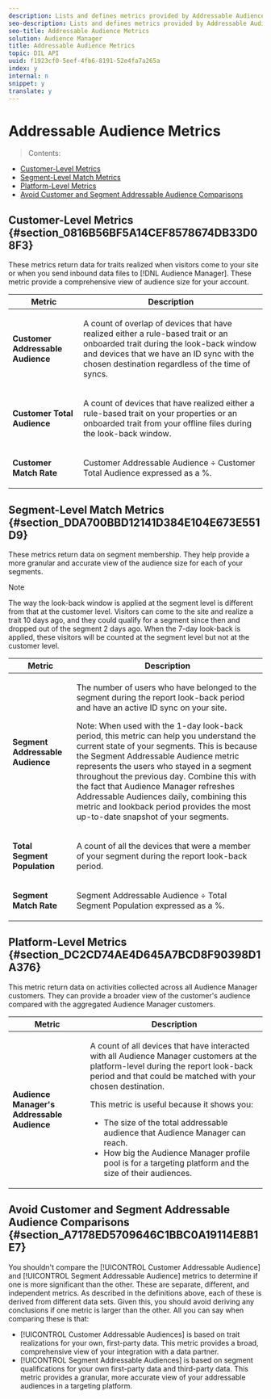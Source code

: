 ```yaml
---
description: Lists and defines metrics provided by Addressable Audiences.
seo-description: Lists and defines metrics provided by Addressable Audiences.
seo-title: Addressable Audience Metrics
solution: Audience Manager
title: Addressable Audience Metrics
topic: DIL API
uuid: f1923cf0-5eef-4fb6-8191-52e4fa7a265a
index: y
internal: n
snippet: y
translate: y
---
```


# Addressable Audience Metrics


>Contents: 

>
<ul class="simplelist"> 
 <li> <a href="../../c_features/addressable-audiences/addressable-audience-metrics.md#section_0816B56BF5A14CEF8578674DB33D08F3" format="dita" scope="local"> Customer-Level Metrics </a> </li> 
 <li> <a href="../../c_features/addressable-audiences/addressable-audience-metrics.md#section_DDA700BBD12141D384E104E673E551D9" format="dita" scope="local"> Segment-Level Match Metrics </a> </li> 
 <li> <a href="../../c_features/addressable-audiences/addressable-audience-metrics.md#section_DC2CD74AE4D645A7BCD8F90398D1A376" format="dita" scope="local"> Platform-Level Metrics </a> </li> 
 <li> <a href="../../c_features/addressable-audiences/addressable-audience-metrics.md#section_A7178ED5709646C1BBC0A19114E8B1E7" format="dita" scope="local"> Avoid Customer and Segment Addressable Audience Comparisons </a> </li> 
</ul>



## Customer-Level Metrics {#section_0816B56BF5A14CEF8578674DB33D08F3}

These metrics return data for traits realized when visitors come to your site or when you send inbound data files to [!DNL  Audience Manager]. These metric provide a comprehensive view of audience size for your account. 



<table id="table_6DC02E219B074BF782EAA0E9DB9495FB"> 
 <thead> 
  <tr> 
   <th colname="col1" class="entry"> Metric </th> 
   <th colname="col2" class="entry"> Description </th> 
  </tr> 
 </thead>
 <tbody> 
  <tr> 
   <td colname="col1"> <p> <b>Customer Addressable Audience</b> </p> </td> 
   <td colname="col2"> <p>A count of overlap of devices that have realized either a rule-based trait or an onboarded trait during the look-back window and devices that we have an ID sync with the chosen destination regardless of the time of syncs. </p> </td> 
  </tr> 
  <tr> 
   <td colname="col1"> <p> <b>Customer Total Audience</b> </p> </td> 
   <td colname="col2"> <p>A count of devices that have realized either a rule-based trait on your properties or an onboarded trait from your offline files during the look-back window. </p> </td> 
  </tr> 
  <tr> 
   <td colname="col1"> <p> <b>Customer Match Rate</b> </p> </td> 
   <td colname="col2"> <p>Customer Addressable Audience ÷ Customer Total Audience expressed as a %. </p> </td> 
  </tr> 
 </tbody> 
</table>


## Segment-Level Match Metrics {#section_DDA700BBD12141D384E104E673E551D9}

These metrics return data on segment membership. They help provide a more granular and accurate view of the audience size for each of your segments. 


>[!NOTE]
>
>The way the look-back window is applied at the segment level is different from that at the customer level. Visitors can come to the site and realize a trait 10 days ago, and they could qualify for a segment since then and dropped out of the segment 2 days ago. When the 7-day look-back is applied, these visitors will be counted at the segment level but not at the customer level.





<table id="table_4185AA02CC774B6C93B02E45F88BBBD9"> 
 <thead> 
  <tr> 
   <th colname="col1" class="entry"> Metric </th> 
   <th colname="col2" class="entry"> Description </th> 
  </tr> 
 </thead>
 <tbody> 
  <tr> 
   <td colname="col1"> <p> <b>Segment Addressable Audience</b> </p> </td> 
   <td colname="col2"> <p>The number of users who have belonged to the segment during the report look-back period and have an active ID sync on your site. </p> <p> <p type="tip">Note: When used with the 1-day look-back period, this metric can help you understand the current state of your segments. This is because the <span class="wintitle"> Segment Addressable Audience</span> metric represents the users who stayed in a segment throughout the previous day. Combine this with the fact that <span class="keyword"> Audience Manager</span> refreshes <span class="wintitle"> Addressable Audiences</span> daily, combining this metric and lookback period provides the most up-to-date snapshot of your segments. </p> </p> </td> 
  </tr> 
  <tr> 
   <td colname="col1"> <p> <b>Total Segment Population</b> </p> </td> 
   <td colname="col2"> <p>A count of all the devices that were a member of your segment during the report look-back period. </p> </td> 
  </tr> 
  <tr> 
   <td colname="col1"> <p> <b>Segment Match Rate</b> </p> </td> 
   <td colname="col2"> <p>Segment Addressable Audience ÷ Total Segment Population expressed as a %. </p> </td> 
  </tr> 
 </tbody> 
</table>


## Platform-Level Metrics {#section_DC2CD74AE4D645A7BCD8F90398D1A376}

This metric return data on activities collected across all Audience Manager customers. They can provide a broader view of the customer's audience compared with the aggregated Audience Manager customers. 



<table id="table_B6654D9858FF46AF95B1C181D4608D26"> 
 <thead> 
  <tr> 
   <th colname="col1" class="entry"> Metric </th> 
   <th colname="col2" class="entry"> Description </th> 
  </tr> 
 </thead>
 <tbody> 
  <tr> 
   <td colname="col1"> <p> <b>Audience Manager's Addressable Audience</b> </p> </td> 
   <td colname="col2"> <p>A count of all devices that have interacted with all Audience Manager customers at the platform-level during the report look-back period and that could be matched with your chosen destination. </p> <p>This metric is useful because it shows you: </p> <p> 
     <ul id="ul_67A82A40C7A64457822272B45D2817FC"> 
      <li id="li_DAEFB565CE774F68AA29274A021F1E5A"> The size of the total addressable audience that <span class="keyword"> Audience Manager</span> can reach. </li> 
      <li id="li_AF26F88068CA44F7B5C4C42DE5E21055">How big the <span class="keyword"> Audience Manager</span> profile pool is for a targeting platform and the size of their audiences. </li> 
     </ul> </p> </td> 
  </tr> 
 </tbody> 
</table>


## Avoid Customer and Segment Addressable Audience Comparisons {#section_A7178ED5709646C1BBC0A19114E8B1E7}

You shouldn't compare the [!UICONTROL  Customer Addressable Audience] and [!UICONTROL  Segment Addressable Audience] metrics to determine if one is more significant than the other. These are separate, different, and independent metrics. As described in the definitions above, each of these is derived from different data sets. Given this, you should avoid deriving any conclusions if one metric is larger than the other. All you can say when comparing these is that: 


* [!UICONTROL  Customer Addressable Audiences] is based on trait realizations for your own, first-party data. This metric provides a broad, comprehensive view of your integration with a data partner.
* [!UICONTROL  Segment Addressable Audiences] is based on segment qualifications for your own first-party data and third-party data. This metric provides a granular, more accurate view of your addressable audiences in a targeting platform.

